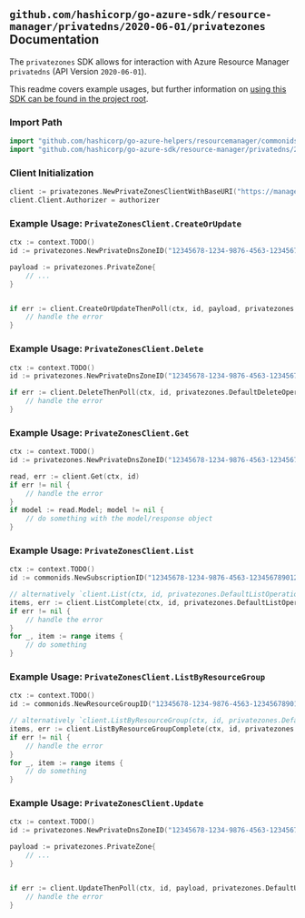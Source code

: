 
## `github.com/hashicorp/go-azure-sdk/resource-manager/privatedns/2020-06-01/privatezones` Documentation

The `privatezones` SDK allows for interaction with Azure Resource Manager `privatedns` (API Version `2020-06-01`).

This readme covers example usages, but further information on [using this SDK can be found in the project root](https://github.com/hashicorp/go-azure-sdk/tree/main/docs).

### Import Path

```go
import "github.com/hashicorp/go-azure-helpers/resourcemanager/commonids"
import "github.com/hashicorp/go-azure-sdk/resource-manager/privatedns/2020-06-01/privatezones"
```


### Client Initialization

```go
client := privatezones.NewPrivateZonesClientWithBaseURI("https://management.azure.com")
client.Client.Authorizer = authorizer
```


### Example Usage: `PrivateZonesClient.CreateOrUpdate`

```go
ctx := context.TODO()
id := privatezones.NewPrivateDnsZoneID("12345678-1234-9876-4563-123456789012", "example-resource-group", "privateZoneName")

payload := privatezones.PrivateZone{
	// ...
}


if err := client.CreateOrUpdateThenPoll(ctx, id, payload, privatezones.DefaultCreateOrUpdateOperationOptions()); err != nil {
	// handle the error
}
```


### Example Usage: `PrivateZonesClient.Delete`

```go
ctx := context.TODO()
id := privatezones.NewPrivateDnsZoneID("12345678-1234-9876-4563-123456789012", "example-resource-group", "privateZoneName")

if err := client.DeleteThenPoll(ctx, id, privatezones.DefaultDeleteOperationOptions()); err != nil {
	// handle the error
}
```


### Example Usage: `PrivateZonesClient.Get`

```go
ctx := context.TODO()
id := privatezones.NewPrivateDnsZoneID("12345678-1234-9876-4563-123456789012", "example-resource-group", "privateZoneName")

read, err := client.Get(ctx, id)
if err != nil {
	// handle the error
}
if model := read.Model; model != nil {
	// do something with the model/response object
}
```


### Example Usage: `PrivateZonesClient.List`

```go
ctx := context.TODO()
id := commonids.NewSubscriptionID("12345678-1234-9876-4563-123456789012")

// alternatively `client.List(ctx, id, privatezones.DefaultListOperationOptions())` can be used to do batched pagination
items, err := client.ListComplete(ctx, id, privatezones.DefaultListOperationOptions())
if err != nil {
	// handle the error
}
for _, item := range items {
	// do something
}
```


### Example Usage: `PrivateZonesClient.ListByResourceGroup`

```go
ctx := context.TODO()
id := commonids.NewResourceGroupID("12345678-1234-9876-4563-123456789012", "example-resource-group")

// alternatively `client.ListByResourceGroup(ctx, id, privatezones.DefaultListByResourceGroupOperationOptions())` can be used to do batched pagination
items, err := client.ListByResourceGroupComplete(ctx, id, privatezones.DefaultListByResourceGroupOperationOptions())
if err != nil {
	// handle the error
}
for _, item := range items {
	// do something
}
```


### Example Usage: `PrivateZonesClient.Update`

```go
ctx := context.TODO()
id := privatezones.NewPrivateDnsZoneID("12345678-1234-9876-4563-123456789012", "example-resource-group", "privateZoneName")

payload := privatezones.PrivateZone{
	// ...
}


if err := client.UpdateThenPoll(ctx, id, payload, privatezones.DefaultUpdateOperationOptions()); err != nil {
	// handle the error
}
```
